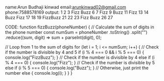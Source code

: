 name:Arun Budhaji kinwad
email:arunkinwad02@gmail.com 
phone:7588578169
output:
1
2
3
Fizz
Buzz
6
7
Fizz
9
Buzz
11
Fizz
13
14
Buzz
Fizz
17
18
19
FizzBuzz
21
22
23
Fizz
Buzz
26
27



CODE:
function fizzBuzz(phoneNumber) {
  // Calculate the sum of digits in the phone number
  const numSum = phoneNumber
    .toString()
    .split("")
    .reduce((sum, digit) => sum + parseInt(digit), 0);
  
  // Loop from 1 to the sum of digits
  for (let i = 1; i <= numSum; i++) {
    // Check if the number is divisible by 4 and 5
    if (i % 4 === 0 && i % 5 === 0) {
      console.log("FizzBuzz");
    }
    // Check if the number is divisible by 4
    else if (i % 4 === 0) {
      console.log("Fizz");
    }
    // Check if the number is divisible by 5
    else if (i % 5 === 0) {
      console.log("Buzz");
    }
    // Otherwise, just print the number
    else {
      console.log(i);
    }
  }
}

